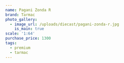 ```yaml
---
name: Pagani Zonda R
brand: Tarmac
photo_gallery:
  - image_url: /uploads/diecast/pagani-zonda-r.jpg
    is_main: true
scale: '1:64'
purchase_price: 1300
tags:
  - premium
  - tarmac
---
```


